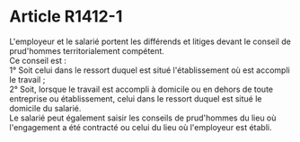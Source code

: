 # Article R1412-1

  
L'employeur et le salarié portent les différends et litiges devant le conseil de prud'hommes territorialement compétent.   
Ce conseil est :   
1° Soit celui dans le ressort duquel est situé l'établissement où est accompli le travail ;   
2° Soit, lorsque le travail est accompli à domicile ou en dehors de toute entreprise ou établissement, celui dans le ressort duquel est situé le domicile du salarié.   
Le salarié peut également saisir les conseils de prud'hommes du lieu où l'engagement a été contracté ou celui du lieu où l'employeur est établi.